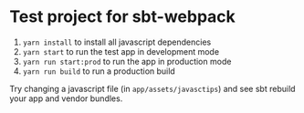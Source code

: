 Test project for sbt-webpack
=============================

1. `yarn install` to install all javascript dependencies
2. `yarn start` to run the test app in development mode
3. `yarn run start:prod` to run the app in production mode
4. `yarn run build` to run a production build

Try changing a javascript file (in `app/assets/javasctips`) and see sbt rebuild your app and vendor bundles.
